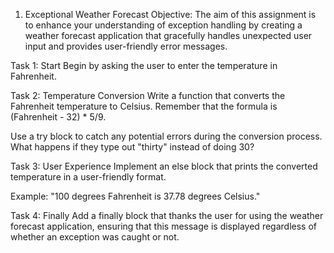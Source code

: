 1. Exceptional Weather Forecast
Objective: The aim of this assignment is to enhance your understanding of exception handling by creating a weather forecast application that gracefully handles unexpected user input and provides user-friendly error messages.

Task 1: Start Begin by asking the user to enter the temperature in Fahrenheit.

Task 2: Temperature Conversion Write a function that converts the Fahrenheit temperature to Celsius. Remember that the formula is (Fahrenheit - 32) * 5/9.

Use a try block to catch any potential errors during the conversion process. What happens if they type out "thirty" instead of doing 30?

Task 3: User Experience Implement an else block that prints the converted temperature in a user-friendly format. 

Example: "100 degrees Fahrenheit is 37.78 degrees Celsius."

Task 4: Finally Add a finally block that thanks the user for using the weather forecast application, ensuring that this message is displayed regardless of whether an exception was caught or not.